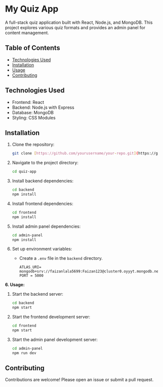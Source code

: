 # My Quiz App

A full-stack quiz application built with React, Node.js, and MongoDB. This project explores various quiz formats and provides an admin panel for content management.

## Table of Contents


-   [Technologies Used](#technologies-used)
-   [Installation](#installation)
-   [Usage](#usage)
-   [Contributing](#contributing)


## Technologies Used

-   Frontend: React
-   Backend: Node.js with Express
-   Database: MongoDB
-   Styling: CSS Modules

## Installation

1.  Clone the repository:

    ```bash
    git clone [https://github.com/yourusername/your-repo.git](https://github.com/yourusername/your-repo.git)
    ```

2.  Navigate to the project directory:

    ```bash
    cd quiz-app
    ```

3.  Install backend dependencies:

    ```bash
    cd backend
    npm install
    ```

4.  Install frontend dependencies:

    ```bash
    cd frontend
    npm install
    ```

5.  Install admin panel dependencies:

    ```bash
    cd admin-panel
    npm install
    ```

6.  Set up environment variables:

    *   Create a `.env` file in the `backend` directory.

        ```
        ATLAS_URI= mongodb+srv://faizanlala5699:Faizan123@cluster0.oyyyt.mongodb.net/
        PORT = 5000
        ```

**6. Usage:**

1.  Start the backend server:

    ```bash
    cd backend
    npm start
    ```

2.  Start the frontend development server:

    ```bash
    cd frontend
    npm start
    ```
3. Start the admin panel development server:
    ```bash
    cd admin-panel
    npm run dev
    ```
## Contributing

Contributions are welcome! Please open an issue or submit a pull request.

